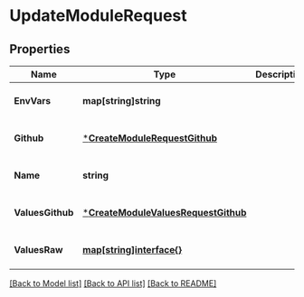 # UpdateModuleRequest

## Properties
Name | Type | Description | Notes
------------ | ------------- | ------------- | -------------
**EnvVars** | **map[string]string** |  | [optional] [default to null]
**Github** | [***CreateModuleRequestGithub**](CreateModuleRequestGithub.md) |  | [optional] [default to null]
**Name** | **string** |  | [optional] [default to null]
**ValuesGithub** | [***CreateModuleValuesRequestGithub**](CreateModuleValuesRequestGithub.md) |  | [optional] [default to null]
**ValuesRaw** | [**map[string]interface{}**](interface{}.md) |  | [optional] [default to null]

[[Back to Model list]](../README.md#documentation-for-models) [[Back to API list]](../README.md#documentation-for-api-endpoints) [[Back to README]](../README.md)

